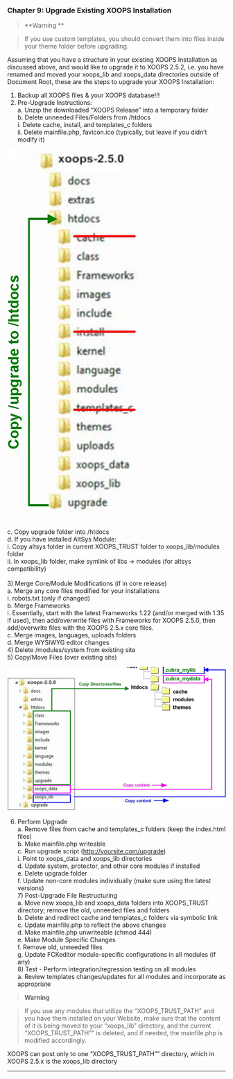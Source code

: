 ### Chapter 9: Upgrade Existing XOOPS Installation


>	**Warning **

>If you use custom templates, you should convert them into files inside your theme folder before upgrading. 

Assuming that you have a structure in your existing XOOPS Installation as discussed above, and would like to upgrade it to XOOPS 2.5.2, i.e. you have renamed and moved your xoops_lib and xoops_data directories outside of Document Root, these are the steps to upgrade your XOOPS Installation:

1)	Backup all XOOPS files & your XOOPS database!!! 
2)	Pre-Upgrade Instructions: 
<br>a.	Unzip the downloaded “XOOPS Release” into a temporary folder 
<br>b.	Delete unneeded Files/Folders from /htdocs 
<br>i.	Delete cache, install, and templates_c folders 
<br>ii.	Delete mainfile.php, favicon.ico (typically, but leave if you didn’t modify it)

![image001.png](../assets/img_41.jpg)

<br>c.	Copy upgrade folder into /htdocs 
<br>d.	If you have installed AltSys Module: 
<br>i.	Copy altsys folder in current XOOPS_TRUST folder to xoops_lib/modules folder 
<br>ii.	In xoops_lib folder, make symlink of libs -> modules (for altsys compatibility) 
<br><br>3)	Merge Core/Module Modifications (if in core release) 
<br>a.	Merge any core files modified for your installations 
<br>i.	robots.txt (only if changed)
<br>b.	Merge Frameworks 
<br>i.	Essentially, start with the latest Frameworks 1.22 (and/or merged with 1.35      if used), then add/overwrite files with Frameworks for XOOPS 2.5.0, then      add/overwrite files with the XOOPS 2.5.x core files. 
<br>c.	Merge images, languages, uploads folders 
<br>d.	Merge WYSIWYG editor changes 
<br>4)	Delete /modules/system from existing site
<br>5) Copy/Move Files (over existing site)  
	
![image001.png](../assets/img_44.jpg)

6)	Perform Upgrade
<br>a.	Remove files from cache and templates_c folders (keep the index.html files) 
<br>b.	Make mainfile.php writeable
<br>c.	Run upgrade script (http://yoursite.com/upgrade) 
<br>i.	Point to xoops_data and xoops_lib directories 
<br>d.	Update system, protector, and other core modules if installed 
<br>e.	Delete upgrade folder 
<br>f.	Update non-core modules individually (make sure using the latest versions) 
<br>7)	Post-Upgrade File Restructuring 
<br>a.	Move new xoops_lib and xoops_data folders into XOOPS_TRUST directory; remove    the old, unneeded files and folders 
<br>b.	Delete and redirect cache and templates_c folders via symbolic link 
<br>c.	Update mainfile.php to reflect the above changes 
<br>d.	Make mainfile.php unwriteable (chmod 444)
<br>e.	Make Module Specific Changes 
<br>f.	Remove old, unneeded files 
<br>g.	Update FCKeditor module-specific configurations in all modules (if any) 
<br>8)	Test - Perform integration/regression testing on all modules 
<br>a.	Review templates changes/updates for all modules and incorporate as appropriate

> 	**Warning** 

> If you use any modules that utilize the “XOOPS_TRUST_PATH” and you have them installed on your Website, make sure that the content of it is being moved to your “xoops_lib” directory, and the current “XOOPS_TRUST_PATH”” is deleted, and if needed, the mainfile.php is modified accordingly. 

XOOPS can post only to one “XOOPS_TRUST_PATH”” directory, which in XOOPS 2.5.x is the xoops_lib directory 


-----------------------------------
